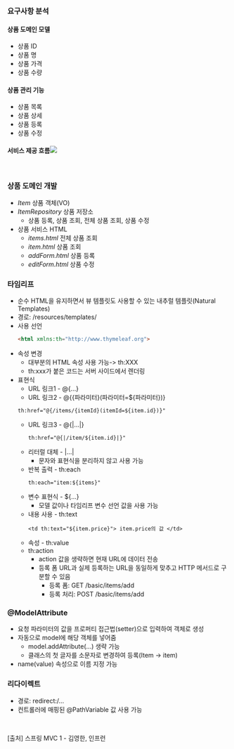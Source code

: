 ### 요구사항 분석
#### 상품 도메인 모델
- 상품 ID
- 상품 명
- 상품 가격
- 상품 수량

#### 상품 관리 기능
- 상품 목록
- 상품 상세
- 상품 등록
- 상품 수정

#### 서비스 제공 흐름![](https://velog.velcdn.com/images/psmin77/post/18e15b86-f2be-4f17-954f-056e253cc850/image.png)
<br>

### 상품 도메인 개발
- _Item_ 상품 객체(VO)
- _ItemRepository_ 상품 저장소
  - 상품 등록, 상품 조회, 전체 상품 조회, 상품 수정
- 상품 서비스 HTML
  - _items.html_ 전체 상품 조회
  - _item.html_ 상품 조회
  - _addForm.html_ 상품 등록
  - _editForm.html_ 상품 수정

### 타임리프
- 순수 HTML을 유지하면서 뷰 템플릿도 사용할 수 있는 내추럴 템플릿(Natural Templates)
- 경로: /resources/templates/
- 사용 선언
  ~~~ html
  <html xmlns:th="http://www.thymeleaf.org">
  ~~~
- 속성 변경
  - 대부분의 HTML 속성 사용 가능-> th:XXX
  - th:xxx가 붙은 코드는 서버 사이드에서 렌더링
- 표현식
  - URL 링크1 - @{...}
  - URL 링크2 - @{{파라미터}(파라미터=${파라미터})}
   ~~~
   th:href="@{/items/{itemId}(itemId=${item.id})}"
   ~~~ 
  - URL 링크3 - @{|...|}
    ~~~
    th:href="@{|/item/${item.id}|}"
    ~~~
  - 리터럴 대체 - |...|
    - 문자와 표현식을 분리하지 않고 사용 가능
  - 반복 출력 - th:each
    ~~~
    th:each="item:${items}"
    ~~~
  - 변수 표현식 - ${...}
    - 모델 값이나 타임리프 변수 선언 값을 사용 가능
  - 내용 사용 - th:text
    ~~~
    <td th:text="${item.price}"> item.price의 값 </td>
    ~~~
  - 속성 - th:value
  - th:action
    - action 값을 생략하면 현재 URL에 데이터 전송
    - 등록 폼 URL과 실제 등록하는 URL을 동일하게 맞추고 HTTP 메서드로 구분할 수 있음
      - 등록 폼: GET /basic/items/add
      - 등록 처리: POST /basic/items/add

### @ModelAttribute
- 요청 파라미터의 값을 프로퍼티 접근법(setter)으로 입력하여 객체로 생성
- 자동으로 model에 해당 객체를 넣어줌
  - model.addAttribute(...) 생략 가능
  - 클래스의 첫 글자를 소문자로 변경하여 등록(Item -> item)
- name(value) 속성으로 이름 지정 가능

### 리다이렉트
- 경로: redirect:/...
- 컨트롤러에 매핑된 @PathVariable 값 사용 가능


<br>

>
[출처] 스프링 MVC 1 - 김영한, 인프런
